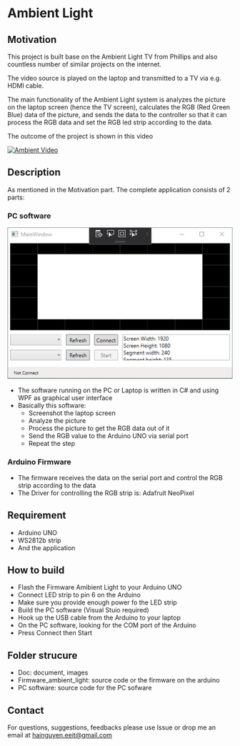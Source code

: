 # Ambient Light

## Motivation

This project is built base on the Ambient Light TV from Phillips and also countless number of similar projects on the internet.

The video source is played on the laptop and transmitted to a TV via e.g. HDMI cable.

The main functionality of the Ambient Light system is analyzes the picture on the laptop screen (hence the TV screen), calculates the RGB (Red Green Blue) data of the picture, and sends the data to the controller so that it can process the RGB data and set the RGB led strip according to the data.

The outcome of the project is shown in this video

[![Ambient Video](http://img.youtube.com/vi/ofFVp3dabCo/0.jpg)](https://www.youtube.com/watch?v=ofFVp3dabCo "Ambient Video")

## Description

As mentioned in the Motivation part. The complete application consists of 2 parts:

### PC software

![PC Software](Doc/Image/ambi.png)

* The software running on the PC or Laptop is written in C# and using WPF as graphical user interface
* Basically this software:
  * Screenshot the laptop screen
  * Analyze the picture
  * Process the picture to get the RGB data out of it
  * Send the RGB value to the Arduino UNO via serial port
  * Repeat the step
  
### Arduino Firmware

* The firmware receives the data on the serial port and control the RGB strip according to the data
* The Driver for controlling the RGB strip is: Adafruit NeoPixel

## Requirement

* Arduino UNO
* WS2812b strip
* And the application

## How to build

* Flash the Firmware Amibient Light to your Arduino UNO
* Connect LED strip to pin 6 on the Arduino
* Make sure you provide enough power fo the LED strip
* Build the PC software (Visual Stuio required)
* Hook up the USB cable from the Arduino to your laptop
* On the PC software, looking for the COM port of the Arduino
* Press Connect then Start

## Folder strucure

* Doc: document, images
* Firmware_ambient_light: source code or the firmware on the arduino
* PC software: source code for the PC sofware

## Contact

For questions, suggestions, feedbacks please use Issue or drop me an email  at hainguyen.eeit@gmail.com
